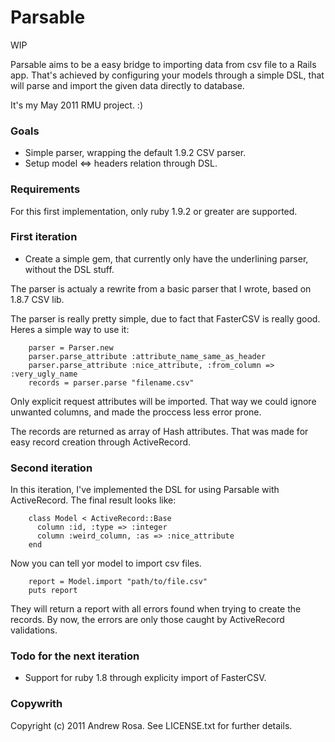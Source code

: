 Parsable
==========

WIP

Parsable aims to be a easy bridge to importing data from csv file to a
Rails app. That's achieved by configuring your models through a simple
DSL, that will parse and import the given data directly to database.

It's my May 2011 RMU project. :)

### Goals ###

* Simple parser, wrapping the default 1.9.2 CSV parser.
* Setup model <=> headers relation through DSL.

### Requirements ###

For this first implementation, only ruby 1.9.2 or greater are supported.

### First iteration ###

* Create a simple gem, that currently only have the underlining parser,
  without the DSL stuff.

The parser is actualy a rewrite from a basic parser that I wrote, based
on 1.8.7 CSV lib.

The parser is really pretty simple, due to fact that FasterCSV is really
good. Heres a simple way to use it:

        parser = Parser.new
        parser.parse_attribute :attribute_name_same_as_header
        parser.parse_attribute :nice_attribute, :from_column => :very_ugly_name
        records = parser.parse "filename.csv"

Only explicit request attributes will be imported. That way we could ignore unwanted
columns, and made the proccess less error prone.

The records are returned as array of Hash attributes. That was made for
easy record creation through ActiveRecord.

### Second iteration ###

In this iteration, I've implemented the DSL for using Parsable with
ActiveRecord. The final result looks like:

        class Model < ActiveRecord::Base
          column :id, :type => :integer
          column :weird_column, :as => :nice_attribute
        end

Now you can tell yor model to import csv files.

        report = Model.import "path/to/file.csv"
        puts report

They will return a report with all errors found when trying to create the records. By now,
the errors are only those caught by ActiveRecord validations.

### Todo for the next iteration ###

* Support for ruby 1.8 through explicity import of FasterCSV.

### Copywrith ###

Copyright (c) 2011 Andrew Rosa. See LICENSE.txt for
further details.
